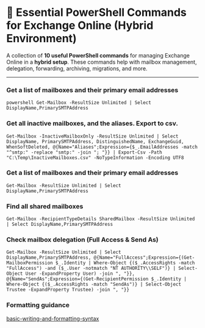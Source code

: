 # 🔹 Essential PowerShell Commands for Exchange Online (Hybrid Environment)

A collection of **10 useful PowerShell commands** for managing Exchange Online in a **hybrid setup**. These commands help with mailbox management, delegation, forwarding, archiving, migrations, and more.

---

### Get a list of mailboxes and their primary email addresses
`powershell
Get-Mailbox -ResultSize Unlimited | Select DisplayName,PrimarySMTPAddress`

### Get all inactive mailboxes, and the aliases. Export to csv.
`Get-Mailbox -InactiveMailboxOnly -ResultSize Unlimited | Select DisplayName, PrimarySMTPAddress, DistinguishedName, ExchangeGuid, WhenSoftDeleted, @{Name="Aliases";Expression={$_.EmailAddresses -match "^smtp:" -replace "smtp:" -join "; "}} | Export-Csv -Path "C:\Temp\InactiveMailboxes.csv" -NoTypeInformation -Encoding UTF8`

### Get a list of mailboxes and their primary email addresses
`Get-Mailbox -ResultSize Unlimited | Select DisplayName,PrimarySMTPAddress`

### Find all shared mailboxes
`Get-Mailbox -RecipientTypeDetails SharedMailbox -ResultSize Unlimited | Select DisplayName,PrimarySMTPAddress`

### Check mailbox delegation (Full Access & Send As)
`Get-Mailbox -ResultSize Unlimited | Select DisplayName,PrimarySMTPAddress, @{Name="FullAccess";Expression={(Get-MailboxPermission $_.Identity | Where-Object {($_.AccessRights -match "FullAccess") -and ($_.User -notmatch "NT AUTHORITY\\SELF")} | Select-Object User -ExpandProperty User) -join ", "}}, @{Name="SendAs";Expression={(Get-RecipientPermission $_.Identity | Where-Object {($_.AccessRights -match "SendAs")} | Select-Object Trustee -ExpandProperty Trustee) -join ", "}}`

### Formatting guidance
[basic-writing-and-formatting-syntax](https://github.com/github/docs/blob/main/content/get-started/writing-on-github/getting-started-with-writing-and-formatting-on-github/basic-writing-and-formatting-syntax.md)
